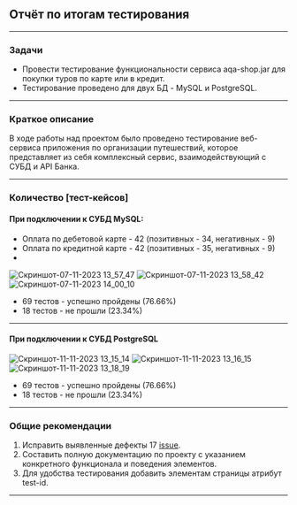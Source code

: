 ## Отчёт по итогам тестирования
______
### Задачи
- Провести тестирование функциональности сервиса aqa-shop.jar для покупки туров по карте или в кредит.
- Тестирование проведено для двух БД - MySQL и PostgreSQL.

______

### Краткое описание

В ходе работы над проектом было проведено тестирование веб-сервиса приложения по организации путешествий, которое представляет из себя комплексный сервис, взаимодействующий с СУБД и API Банка.

______

### Количество [тест-кейсов]

#### При подключении к СУБД MySQL:
- Оплата по дебетовой карте - 42 (позитивных - 34, негативных - 9)
- Оплата по кредитной карте - 42 (позитивных - 35, негативных - 9)
- 
![Скриншот-07-11-2023 13_57_47](https://github.com/MrLaikaBoss/QA-diploma/assets/131680949/dcc7c41b-92e0-4c6c-9ade-600fe685557f)
![Скриншот-07-11-2023 13_58_42](https://github.com/MrLaikaBoss/QA-diploma/assets/131680949/73c71ce2-7637-450c-8249-6847a2fe1a07)
![Скриншот-07-11-2023 14_00_10](https://github.com/MrLaikaBoss/QA-diploma/assets/131680949/9bd83aa9-304e-4190-94ec-dc26e2c2d111)


* 69 тестов - успешно пройдены (76.66%)
* 18 тестов - не прошли (23.34%)

______

#### При подключении к СУБД PostgreSQL

![Скриншот-11-11-2023 13_15_14](https://github.com/MrLaikaBoss/QA-diploma/assets/131680949/50f643f0-8ee2-4399-814e-993d36ef7aba)
![Скриншот-11-11-2023 13_16_15](https://github.com/MrLaikaBoss/QA-diploma/assets/131680949/e6ad70c5-2478-4e47-95c9-757720c50752)
![Скриншот-11-11-2023 13_18_19](https://github.com/MrLaikaBoss/QA-diploma/assets/131680949/d342c7be-97d0-485e-a606-b88909bfd560)


* 69 тестов - успешно пройдены (76.66%)
* 18 тестов - не прошли (23.34%)


______

### Общие рекомендации

1. Исправить выявленные дефекты 17 [issue](https://github.com/MrLaikaBoss/QA-diploma/issues).
2. Составить полную документацию по проекту с указанием конкретного функционала и поведения элементов.
3. Для удобства тестирования добавить элементам страницы атрибут test-id.
______
